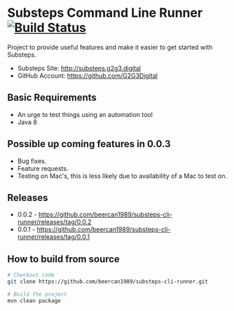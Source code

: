 # Substeps Command Line Runner [![Build Status](https://travis-ci.org/beercan1989/substeps-cli-runner.svg?branch=master)](https://travis-ci.org/beercan1989/substeps-cli-runner)
Project to provide useful features and make it easier to get started with Substeps.
+ Substeps Site: http://substeps.g2g3.digital
+ GitHub Account: https://github.com/G2G3Digital

## Basic Requirements
+ An urge to test things using an automation tool
+ Java 8

## Possible up coming features in 0.0.3
+ Bug fixes.
+ Feature requests.
+ Testing on Mac's, this is less likely due to availability of a Mac to test on. 

## Releases
+ 0.0.2 - https://github.com/beercan1989/substeps-cli-runner/releases/tag/0.0.2
+ 0.0.1 - https://github.com/beercan1989/substeps-cli-runner/releases/tag/0.0.1

## How to build from source
```bash
# Checkout code
git clone https://github.com/beercan1989/substeps-cli-runner.git

# Build the project
mvn clean package
```
